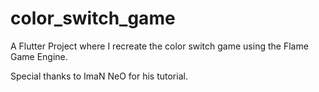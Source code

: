 # color_switch_game

A Flutter Project where I recreate the color switch game using the Flame Game Engine. 

Special thanks to ImaN NeO for his tutorial. 
